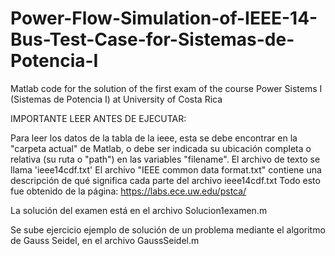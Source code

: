 # Power-Flow-Simulation-of-IEEE-14-Bus-Test-Case-for-Sistemas-de-Potencia-I
Matlab code for the solution of the first exam of the course Power Sistems I (Sistemas de Potencia I) at University of Costa Rica

IMPORTANTE LEER ANTES DE EJECUTAR:

Para leer los datos de la tabla de la ieee, esta se debe encontrar en la
"carpeta actual" de Matlab, o debe ser indicada su ubicación completa 
o relativa (su ruta o "path") en las variables "filename".
El archivo de texto se llama 'ieee14cdf.txt' 
El archivo "IEEE common data format.txt" contiene una descripción de qué 
significa cada parte del archivo ieee14cdf.txt
Todo esto fue obtenido de la página:
https://labs.ece.uw.edu/pstca/


La solución del examen está en el archivo Solucion1examen.m

Se sube ejercicio ejemplo de solución de un problema mediante el algoritmo 
de Gauss Seidel, en el archivo GaussSeidel.m
